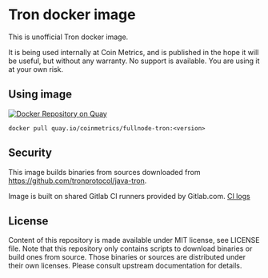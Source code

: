 # Tron docker image

This is unofficial Tron docker image.

It is being used internally at Coin Metrics, and is published in the hope it will be useful, but without any warranty. No support is available. You are using it at your own risk.

## Using image

[![Docker Repository on Quay](https://quay.io/repository/coinmetrics/fullnode-tron/status "Docker Repository on Quay")](https://quay.io/repository/coinmetrics/fullnode-tron)

```
docker pull quay.io/coinmetrics/fullnode-tron:<version>
```

## Security

This image builds binaries from sources downloaded from https://github.com/tronprotocol/java-tron.

Image is built on shared Gitlab CI runners provided by Gitlab.com. [CI logs](https://gitlab.com/coinmetrics/fullnodes/tron/pipelines)

## License

Content of this repository is made available under MIT license, see LICENSE file.
Note that this repository only contains scripts to download binaries or build ones from source.
Those binaries or sources are distributed under their own licenses.
Please consult upstream documentation for details.

